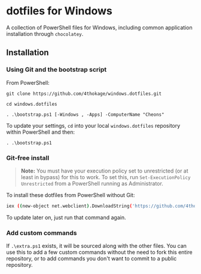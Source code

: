 # dotfiles for Windows

A collection of PowerShell files for Windows, including common application installation through `chocolatey`. 

## Installation

### Using Git and the bootstrap script

From PowerShell:
```posh
git clone https://github.com/4thokage/windows.dotfiles.git
```
```
cd windows.dotfiles
```
```
. .\bootstrap.ps1 [-Windows , -Apps] -ComputerName "Cheons"
```

To update your settings, `cd` into your local `windows.dotfiles` repository within PowerShell and then:

```posh
. .\bootstrap.ps1
```


### Git-free install

> **Note:** You must have your execution policy set to unrestricted (or at least in bypass) for this to work. To set this, run `Set-ExecutionPolicy Unrestricted` from a PowerShell running as Administrator.

To install these dotfiles from PowerShell without Git:

```bash
iex ((new-object net.webclient).DownloadString('https://github.com/4thokage/windows.dotfiles/main/setup/install.ps1'))
```

To update later on, just run that command again.

### Add custom commands

If `.\extra.ps1` exists, it will be sourced along with the other files. You can use this to add a few custom commands without the need to fork this entire repository, or to add commands you don't want to commit to a public repository.
